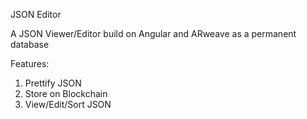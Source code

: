 JSON Editor

A JSON Viewer/Editor build on Angular and ARweave as a permanent database

Features:

1. Prettify JSON
2. Store on Blockchain
3. View/Edit/Sort JSON